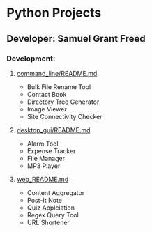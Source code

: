 # Python Projects

## Developer: Samuel Grant Freed

### Development:

1. [command_line/README.md](command_line/README.md "My Command Line README.md file")
   - Bulk File Rename Tool
   - Contact Book
   - Directory Tree Generator
   - Image Viewer
   - Site Connectivity Checker
   
2. [desktop_gui/README.md](desktop_gui/README.md "My Desktop GUI README.md file")
   - Alarm Tool
   - Expense Tracker
   - File Manager
   - MP3 Player

3. [web_README.md](web/README.md "My Web README.md file")
   - Content Aggregator
   - Post-It Note
   - Quiz Applciation
   - Regex Query Tool
   - URL Shortener
